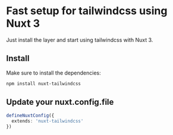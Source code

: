 # Fast setup for tailwindcss using Nuxt 3

Just install the layer and start using tailwindcss with Nuxt 3.

## Install

Make sure to install the dependencies:

```bash
npm install nuxt-tailwindcss
```

## Update your nuxt.config.file

```ts
defineNuxtConfig({
  extends: 'nuxt-tailwindcss'
})
```




